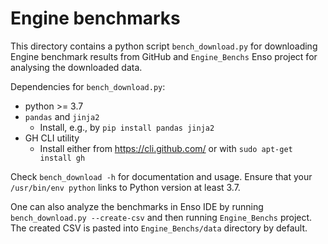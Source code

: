 # Engine benchmarks

This directory contains a python script `bench_download.py` for downloading
Engine benchmark results from GitHub and `Engine_Benchs` Enso project for
analysing the downloaded data.

Dependencies for `bench_download.py`:

- python >= 3.7
- `pandas` and `jinja2`
  - Install, e.g., by `pip install pandas jinja2`
- GH CLI utility
  - Install either from https://cli.github.com/ or with
    `sudo apt-get install gh`

Check `bench_download -h` for documentation and usage. Ensure that your
`/usr/bin/env python` links to Python version at least 3.7.

One can also analyze the benchmarks in Enso IDE by running
`bench_download.py --create-csv` and then running `Engine_Benchs` project. The
created CSV is pasted into `Engine_Benchs/data` directory by default.

